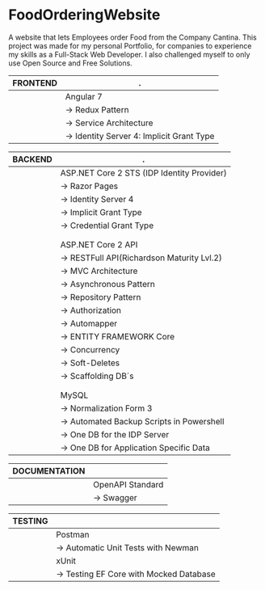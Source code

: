 # FoodOrderingWebsite
A website that lets Employees order Food from the Company Cantina. This project was made for my personal Portfolio, for companies to experience my skills as a Full-Stack Web Developer. I also challenged myself to only use Open Source and Free Solutions.


FRONTEND | .
---------|-----------
|| Angular 7 
|| -> Redux Pattern 
|| -> Service Architecture 
|| -> Identity Server 4: Implicit Grant Type 

BACKEND           |.
-------|-----------
||ASP.NET Core 2 STS (IDP Identity Provider)  |
|                   |     -> Razor Pages                            |
|                   |     -> Identity Server 4                      |
|                   |     -> Implicit Grant Type                    |
|                   |     -> Credential Grant Type                  |
|                   |                                               |
|                   |                                               |
|                   |   ASP.NET Core 2 API                          |
|                   |     -> RESTFull API(Richardson Maturity Lvl.2)|
|                   |     -> MVC Architecture                       |
|                   |     -> Asynchronous Pattern                   |
|                   |     -> Repository Pattern                     |
|                   |     -> Authorization                          |
|                   |     -> Automapper                             |
|                   |     -> ENTITY FRAMEWORK Core                  |
|                   |       -> Concurrency                          |
|                   |       -> Soft-Deletes                         |
|                   |       -> Scaffolding DB´s                     |
|                   |                                               |
|                   |                                               |
|                   |   MySQL                                       |
|                   |     -> Normalization Form 3                   |
|                   |     -> Automated Backup Scripts in Powershell |
|                   |     -> One DB for the IDP Server              |
|                   |     -> One DB for Application Specific Data   |


| DOCUMENTATION     ||
-------------|------------
||   OpenAPI Standard        
||     -> Swagger                                |


| TESTING           ||
-------|----------
||   Postman                                     |
|                   |     -> Automatic Unit Tests with Newman       |
|                   |   xUnit                                       |
|                   |     -> Testing EF Core with Mocked Database   |


 
 
